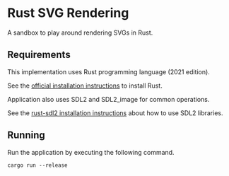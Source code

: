 # Rust SVG Rendering

A sandbox to play around rendering SVGs in Rust.

## Requirements

This implementation uses Rust programming language (2021 edition).

See the [official installation instructions](https://www.rust-lang.org/tools/install) to install Rust.

Application also uses SDL2 and SDL2_image for common operations.

See the [rust-sdl2 installation instructions](https://github.com/Rust-SDL2/rust-sdl2) about how to use SDL2 libraries.

## Running

Run the application by executing the following command.

```console
cargo run --release
```
